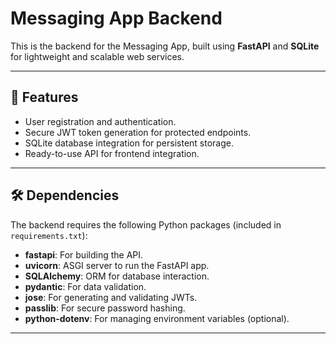 # Messaging App Backend

This is the backend for the Messaging App, built using **FastAPI** and **SQLite** for lightweight and scalable web services.

---

## 🚀 Features

- User registration and authentication.
- Secure JWT token generation for protected endpoints.
- SQLite database integration for persistent storage.
- Ready-to-use API for frontend integration.

---

## 🛠️ Dependencies

The backend requires the following Python packages (included in `requirements.txt`):

- **fastapi**: For building the API.
- **uvicorn**: ASGI server to run the FastAPI app.
- **SQLAlchemy**: ORM for database interaction.
- **pydantic**: For data validation.
- **jose**: For generating and validating JWTs.
- **passlib**: For secure password hashing.
- **python-dotenv**: For managing environment variables (optional).

---